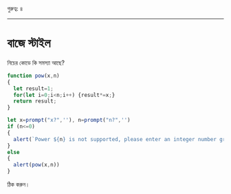 গুরুত্ব: ৪

---

# বাজে স্টাইল

নিচের কোডে কি সমস্যা আছে?

```js no-beautify
function pow(x,n)
{
  let result=1;
  for(let i=0;i<n;i++) {result*=x;}
  return result;
}

let x=prompt("x?",''), n=prompt("n?",'')
if (n<=0)
{
  alert(`Power ${n} is not supported, please enter an integer number greater than zero`);
}
else
{
  alert(pow(x,n))
}
```

ঠিক করুন।
